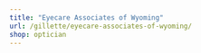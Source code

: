 ```yaml
---
title: "Eyecare Associates of Wyoming"
url: /gillette/eyecare-associates-of-wyoming/
shop: optician
---
```

